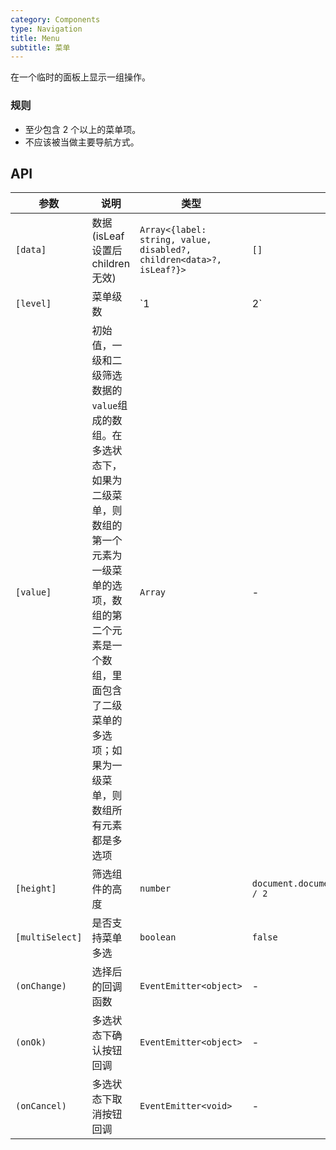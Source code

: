 ```yaml
---
category: Components
type: Navigation
title: Menu
subtitle: 菜单
---
```


在一个临时的面板上显示一组操作。

### 规则
- 至少包含 2 个以上的菜单项。
- 不应该被当做主要导航方式。

## API

参数 | 说明 | 类型 | 默认值
----|-----|------|------
| `[data]` | 数据(isLeaf 设置后 children 无效) | `Array<{label: string, value, disabled?, children<data>?, isLeaf?}>` | `[]` |
| `[level]` | 菜单级数  | `1 | 2`  | `2` |
| `[value]` | 初始值，一级和二级筛选数据的`value`组成的数组。在多选状态下，如果为二级菜单，则数组的第一个元素为一级菜单的选项，数组的第二个元素是一个数组，里面包含了二级菜单的多选项；如果为一级菜单，则数组所有元素都是多选项 | `Array` | - |
| `[height]` | 筛选组件的高度 | `number` | `document.documentElement.clientHeight / 2` |
| `[multiSelect]` | 是否支持菜单多选 | `boolean` | `false` |
| `(onChange)` | 选择后的回调函数 | `EventEmitter<object>` | - |
| `(onOk)` | 多选状态下确认按钮回调 | `EventEmitter<object>` | - |
| `(onCancel)` | 多选状态下取消按钮回调 | `EventEmitter<void>` | - |
